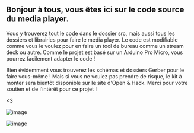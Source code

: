 ## Bonjour à tous, vous êtes ici sur le code source du media player.

Vous y trouverez tout le code dans le dossier src, mais aussi tous les dossiers et librairies pour faire le media player.
Le code est modifiable comme vous le voulez pour en faire un tool de bureau comme un stream deck ou autre. Comme le projet est basé sur un Arduino Pro Micro, vous pourrez facilement adapter le code !

Bien évidemment vous trouverez les schémas et dossiers Gerber pour le faire vous-même ! Mais si vous ne voulez pas prendre de risque, le kit à monter sera bientôt disponible sur le site d'Open & Hack.
Merci pour votre soutien et de l'intérêt pour ce projet !

<3

![image](https://github.com/user-attachments/assets/7da77d5b-7ec9-4e5e-b7db-4cf7a56ce731)

![image](https://github.com/user-attachments/assets/9f1ee81f-8ca0-4b60-b5a3-042b5e94b52f)
